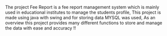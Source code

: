 The project Fee Report is a fee report management system which is mainly used in educational institutes to manage the students profile,
This project is made using java with swing and for storing data MYSQL was used,
As an overview this project provides many different functions to store and manage the data with ease and accuracy !!
